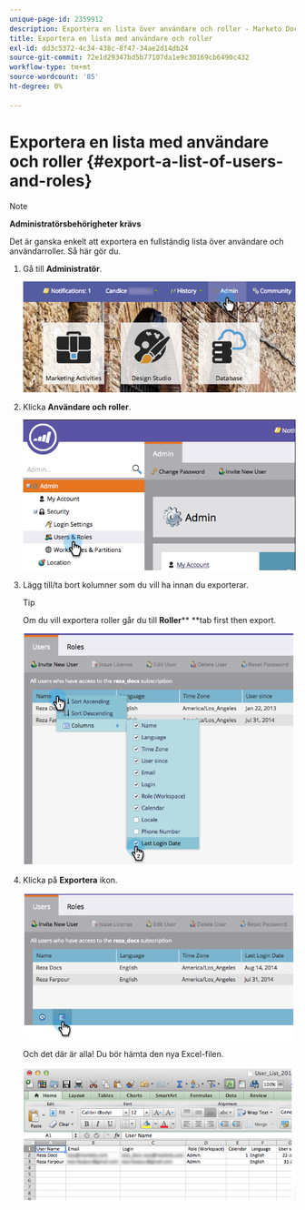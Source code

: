 ```yaml
---
unique-page-id: 2359912
description: Exportera en lista över användare och roller - Marketo Docs - produktdokumentation
title: Exportera en lista med användare och roller
exl-id: dd3c5372-4c34-438c-8f47-34ae2d14db24
source-git-commit: 72e1d29347bd5b77107da1e9c30169cb6490c432
workflow-type: tm+mt
source-wordcount: '85'
ht-degree: 0%

---
```


# Exportera en lista med användare och roller {#export-a-list-of-users-and-roles}

>[!NOTE]
>
>**Administratörsbehörigheter krävs**

Det är ganska enkelt att exportera en fullständig lista över användare och användarroller. Så här gör du.

1. Gå till **Administratör**.

   ![](assets/adminhand.png)

1. Klicka **Användare och roller**.

   ![](assets/image2014-9-10-9-3a25-3a27.png)

1. Lägg till/ta bort kolumner som du vill ha innan du exporterar.

   >[!TIP]
   >
   >Om du vill exportera roller går du till **Roller**** **tab first then export.

   ![](assets/image2014-9-10-9-3a25-3a49.png)

1. Klicka på **Exportera** ikon.

   ![](assets/image2014-9-10-9-3a26-3a3.png)

   Och det där är alla! Du bör hämta den nya Excel-filen.

   ![](assets/image2014-9-10-9-3a26-3a17.png)

